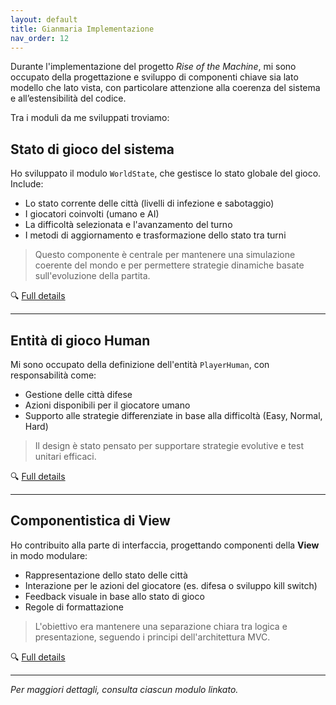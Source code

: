 ```yaml
---
layout: default
title: Gianmaria Implementazione
nav_order: 12
---
```

Durante l'implementazione del progetto *Rise of the Machine*, mi sono occupato della progettazione e sviluppo di componenti chiave sia lato modello che lato vista, con particolare attenzione alla coerenza del sistema e all’estensibilità del codice.

Tra i moduli da me sviluppati troviamo: 

## **Stato di gioco del sistema**
Ho sviluppato il modulo `WorldState`, che gestisce lo stato globale del gioco. Include:
- Lo stato corrente delle città (livelli di infezione e sabotaggio)
- I giocatori coinvolti (umano e AI)
- La difficoltà selezionata e l'avanzamento del turno
- I metodi di aggiornamento e trasformazione dello stato tra turni

> Questo componente è centrale per mantenere una simulazione coerente del mondo e per permettere strategie dinamiche basate sull'evoluzione della partita.

🔍 [Full details](worldState.md)

---

## **Entità di gioco Human**
Mi sono occupato della definizione dell'entità `PlayerHuman`, con responsabilità come:
- Gestione delle città difese
- Azioni disponibili per il giocatore umano
- Supporto alle strategie differenziate in base alla difficoltà (Easy, Normal, Hard)

> Il design è stato pensato per supportare strategie evolutive e test unitari efficaci.

🔍 [Full details](humanEntity.md)

---

## **Componentistica di View**
Ho contribuito alla parte di interfaccia, progettando componenti della **View** in modo modulare:
- Rappresentazione dello stato delle città
- Interazione per le azioni del giocatore (es. difesa o sviluppo kill switch)
- Feedback visuale in base allo stato di gioco
- Regole di formattazione

> L'obiettivo era mantenere una separazione chiara tra logica e presentazione, seguendo i principi dell'architettura MVC.

🔍 [Full details](viewSystem.md)

---

*Per maggiori dettagli, consulta ciascun modulo linkato.*
